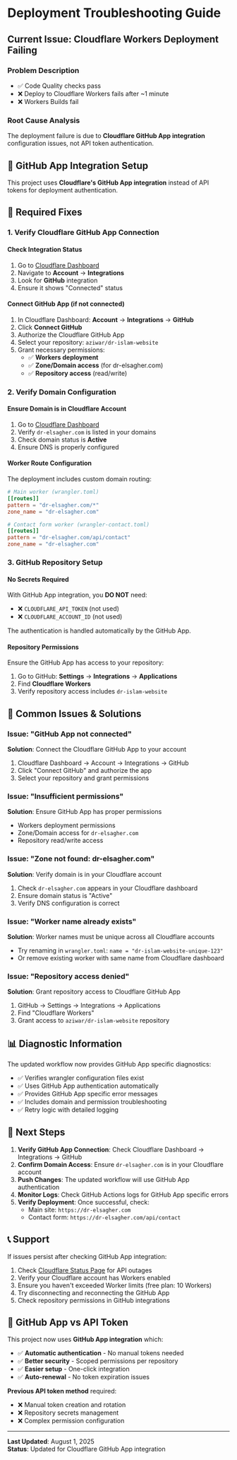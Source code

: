 # Deployment Troubleshooting Guide

## Current Issue: Cloudflare Workers Deployment Failing

### Problem Description
- ✅ Code Quality checks pass
- ❌ Deploy to Cloudflare Workers fails after ~1 minute
- ❌ Workers Builds fail

### Root Cause Analysis

The deployment failure is due to **Cloudflare GitHub App integration** configuration issues, not API token authentication.

## 🔗 GitHub App Integration Setup

This project uses **Cloudflare's GitHub App integration** instead of API tokens for deployment authentication.

## 🔧 Required Fixes

### 1. Verify Cloudflare GitHub App Connection

#### Check Integration Status
1. Go to [Cloudflare Dashboard](https://dash.cloudflare.com/)
2. Navigate to **Account** → **Integrations** 
3. Look for **GitHub** integration
4. Ensure it shows "Connected" status

#### Connect GitHub App (if not connected)
1. In Cloudflare Dashboard: **Account** → **Integrations** → **GitHub**
2. Click **Connect GitHub**
3. Authorize the Cloudflare GitHub App
4. Select your repository: `aziwar/dr-islam-website`
5. Grant necessary permissions:
   - ✅ **Workers deployment** 
   - ✅ **Zone/Domain access** (for dr-elsagher.com)
   - ✅ **Repository access** (read/write)

### 2. Verify Domain Configuration

#### Ensure Domain is in Cloudflare Account
1. Go to [Cloudflare Dashboard](https://dash.cloudflare.com/)
2. Verify `dr-elsagher.com` is listed in your domains
3. Check domain status is **Active**
4. Ensure DNS is properly configured

#### Worker Route Configuration
The deployment includes custom domain routing:
```toml
# Main worker (wrangler.toml)
[[routes]]
pattern = "dr-elsagher.com/*"
zone_name = "dr-elsagher.com"

# Contact form worker (wrangler-contact.toml)  
[[routes]]
pattern = "dr-elsagher.com/api/contact"
zone_name = "dr-elsagher.com"
```

### 3. GitHub Repository Setup

#### No Secrets Required
With GitHub App integration, you **DO NOT** need:
- ❌ `CLOUDFLARE_API_TOKEN` (not used)
- ❌ `CLOUDFLARE_ACCOUNT_ID` (not used)

The authentication is handled automatically by the GitHub App.

#### Repository Permissions
Ensure the GitHub App has access to your repository:
1. Go to GitHub: **Settings** → **Integrations** → **Applications** 
2. Find **Cloudflare Workers**
3. Verify repository access includes `dr-islam-website`

## 🚨 Common Issues & Solutions

### Issue: "GitHub App not connected"
**Solution**: Connect the Cloudflare GitHub App to your account
1. Cloudflare Dashboard → Account → Integrations → GitHub
2. Click "Connect GitHub" and authorize the app
3. Select your repository and grant permissions

### Issue: "Insufficient permissions"
**Solution**: Ensure GitHub App has proper permissions
- Workers deployment permissions
- Zone/Domain access for `dr-elsagher.com`
- Repository read/write access

### Issue: "Zone not found: dr-elsagher.com"
**Solution**: Verify domain is in your Cloudflare account
1. Check `dr-elsagher.com` appears in your Cloudflare dashboard
2. Ensure domain status is "Active"
3. Verify DNS configuration is correct

### Issue: "Worker name already exists"
**Solution**: Worker names must be unique across all Cloudflare accounts
- Try renaming in `wrangler.toml`: `name = "dr-islam-website-unique-123"`
- Or remove existing worker with same name from Cloudflare dashboard

### Issue: "Repository access denied"
**Solution**: Grant repository access to Cloudflare GitHub App
1. GitHub → Settings → Integrations → Applications
2. Find "Cloudflare Workers" 
3. Grant access to `aziwar/dr-islam-website` repository

## 📊 Diagnostic Information

The updated workflow now provides GitHub App specific diagnostics:

- ✅ Verifies wrangler configuration files exist
- ✅ Uses GitHub App authentication automatically
- ✅ Provides GitHub App specific error messages
- ✅ Includes domain and permission troubleshooting
- ✅ Retry logic with detailed logging

## 🔄 Next Steps

1. **Verify GitHub App Connection**: Check Cloudflare Dashboard → Integrations → GitHub
2. **Confirm Domain Access**: Ensure `dr-elsagher.com` is in your Cloudflare account
3. **Push Changes**: The updated workflow will use GitHub App authentication
4. **Monitor Logs**: Check GitHub Actions logs for GitHub App specific errors
5. **Verify Deployment**: Once successful, check:
   - Main site: `https://dr-elsagher.com`
   - Contact form: `https://dr-elsagher.com/api/contact`

## 📞 Support

If issues persist after checking GitHub App integration:

1. Check [Cloudflare Status Page](https://cloudflarestatus.com/) for API outages
2. Verify your Cloudflare account has Workers enabled
3. Ensure you haven't exceeded Worker limits (free plan: 10 Workers)
4. Try disconnecting and reconnecting the GitHub App
5. Check repository permissions in GitHub integrations

## 🔧 GitHub App vs API Token

This project now uses **GitHub App integration** which:
- ✅ **Automatic authentication** - No manual tokens needed
- ✅ **Better security** - Scoped permissions per repository  
- ✅ **Easier setup** - One-click integration
- ✅ **Auto-renewal** - No token expiration issues

**Previous API token method** required:
- ❌ Manual token creation and rotation
- ❌ Repository secrets management  
- ❌ Complex permission configuration

---

**Last Updated**: August 1, 2025  
**Status**: Updated for Cloudflare GitHub App integration